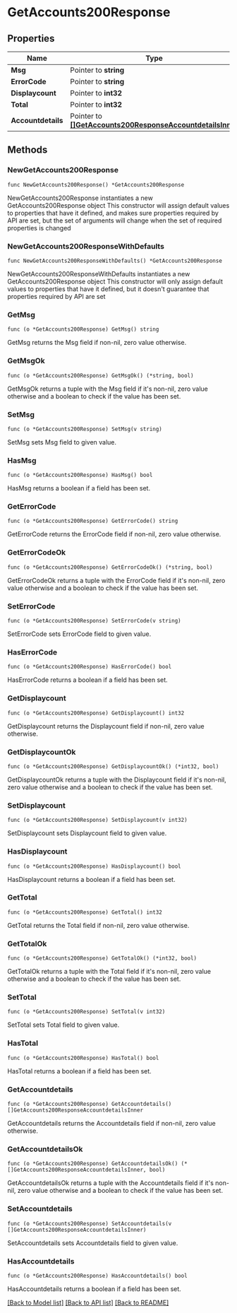 # GetAccounts200Response

## Properties

Name | Type | Description | Notes
------------ | ------------- | ------------- | -------------
**Msg** | Pointer to **string** |  | [optional] 
**ErrorCode** | Pointer to **string** |  | [optional] 
**Displaycount** | Pointer to **int32** |  | [optional] 
**Total** | Pointer to **int32** |  | [optional] 
**Accountdetails** | Pointer to [**[]GetAccounts200ResponseAccountdetailsInner**](GetAccounts200ResponseAccountdetailsInner.md) |  | [optional] 

## Methods

### NewGetAccounts200Response

`func NewGetAccounts200Response() *GetAccounts200Response`

NewGetAccounts200Response instantiates a new GetAccounts200Response object
This constructor will assign default values to properties that have it defined,
and makes sure properties required by API are set, but the set of arguments
will change when the set of required properties is changed

### NewGetAccounts200ResponseWithDefaults

`func NewGetAccounts200ResponseWithDefaults() *GetAccounts200Response`

NewGetAccounts200ResponseWithDefaults instantiates a new GetAccounts200Response object
This constructor will only assign default values to properties that have it defined,
but it doesn't guarantee that properties required by API are set

### GetMsg

`func (o *GetAccounts200Response) GetMsg() string`

GetMsg returns the Msg field if non-nil, zero value otherwise.

### GetMsgOk

`func (o *GetAccounts200Response) GetMsgOk() (*string, bool)`

GetMsgOk returns a tuple with the Msg field if it's non-nil, zero value otherwise
and a boolean to check if the value has been set.

### SetMsg

`func (o *GetAccounts200Response) SetMsg(v string)`

SetMsg sets Msg field to given value.

### HasMsg

`func (o *GetAccounts200Response) HasMsg() bool`

HasMsg returns a boolean if a field has been set.

### GetErrorCode

`func (o *GetAccounts200Response) GetErrorCode() string`

GetErrorCode returns the ErrorCode field if non-nil, zero value otherwise.

### GetErrorCodeOk

`func (o *GetAccounts200Response) GetErrorCodeOk() (*string, bool)`

GetErrorCodeOk returns a tuple with the ErrorCode field if it's non-nil, zero value otherwise
and a boolean to check if the value has been set.

### SetErrorCode

`func (o *GetAccounts200Response) SetErrorCode(v string)`

SetErrorCode sets ErrorCode field to given value.

### HasErrorCode

`func (o *GetAccounts200Response) HasErrorCode() bool`

HasErrorCode returns a boolean if a field has been set.

### GetDisplaycount

`func (o *GetAccounts200Response) GetDisplaycount() int32`

GetDisplaycount returns the Displaycount field if non-nil, zero value otherwise.

### GetDisplaycountOk

`func (o *GetAccounts200Response) GetDisplaycountOk() (*int32, bool)`

GetDisplaycountOk returns a tuple with the Displaycount field if it's non-nil, zero value otherwise
and a boolean to check if the value has been set.

### SetDisplaycount

`func (o *GetAccounts200Response) SetDisplaycount(v int32)`

SetDisplaycount sets Displaycount field to given value.

### HasDisplaycount

`func (o *GetAccounts200Response) HasDisplaycount() bool`

HasDisplaycount returns a boolean if a field has been set.

### GetTotal

`func (o *GetAccounts200Response) GetTotal() int32`

GetTotal returns the Total field if non-nil, zero value otherwise.

### GetTotalOk

`func (o *GetAccounts200Response) GetTotalOk() (*int32, bool)`

GetTotalOk returns a tuple with the Total field if it's non-nil, zero value otherwise
and a boolean to check if the value has been set.

### SetTotal

`func (o *GetAccounts200Response) SetTotal(v int32)`

SetTotal sets Total field to given value.

### HasTotal

`func (o *GetAccounts200Response) HasTotal() bool`

HasTotal returns a boolean if a field has been set.

### GetAccountdetails

`func (o *GetAccounts200Response) GetAccountdetails() []GetAccounts200ResponseAccountdetailsInner`

GetAccountdetails returns the Accountdetails field if non-nil, zero value otherwise.

### GetAccountdetailsOk

`func (o *GetAccounts200Response) GetAccountdetailsOk() (*[]GetAccounts200ResponseAccountdetailsInner, bool)`

GetAccountdetailsOk returns a tuple with the Accountdetails field if it's non-nil, zero value otherwise
and a boolean to check if the value has been set.

### SetAccountdetails

`func (o *GetAccounts200Response) SetAccountdetails(v []GetAccounts200ResponseAccountdetailsInner)`

SetAccountdetails sets Accountdetails field to given value.

### HasAccountdetails

`func (o *GetAccounts200Response) HasAccountdetails() bool`

HasAccountdetails returns a boolean if a field has been set.


[[Back to Model list]](../README.md#documentation-for-models) [[Back to API list]](../README.md#documentation-for-api-endpoints) [[Back to README]](../README.md)


